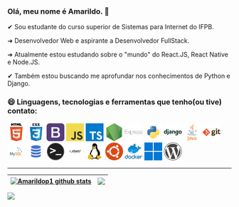 ### Olá, meu nome é Amarildo. 👋

&#10004; Sou estudante do curso superior de Sistemas para Internet do IFPB.

&#10140; Desenvolvedor Web e aspirante a Desenvolvedor FullStack.

&#10140; Atualmente estou estudando sobre o "mundo" do React.JS, React Native e Node.JS. 

&#10004; Também estou buscando me aprofundar nos conhecimentos de Python e Django.


<!-- 
Linguagens, tecnologias e ferramentas que tenho(ou tive) contato: HTML5, CSS3, Bootstrap, JavaScript, Python, Django, SQL, Java, Git e GitHub, Visual Studio Code, Linux Ubuntu. 
-->

<!--
**Amarildop1/Amarildop1** is a ✨ _special_ ✨ repository because its `README.md` (this file) appears on your GitHub profile.

Here are some ideas to get you started:

- 🔭 I’m currently working on ...
- 🌱 I’m currently learning ...
- 👯 I’m looking to collaborate on ...
- 🤔 I’m looking for help with ...
- 💬 Ask me about ...
- 📫 How to reach me: ...
- 😄 Pronouns: ...
- ⚡ Fun fact: ...
-->


 ### 😄 Linguagens, tecnologias e ferramentas que tenho(ou tive) contato:

<hr style="background-color: white; margin: 0px;">
<img height="40" src="./imgs/html.png" alt="HTML5">
<img height="40" src="./imgs/css.png"alt="CSS3">
<img height="40" src="./imgs/bootstrap.png"alt="BootStrap">
<img height="40" src="./imgs/javascript.png"alt="JavaScript">
<img height="40" src="./imgs/typescript.png"alt="TypeScript">
<img height="40" src="./imgs/nodejs.png"alt="NodeJS">
<img height="40" src="./imgs/express.png"alt="Express">
<img height="40" src="./imgs/python.png"alt="Python3">
<img height="40" src="./imgs/django.png"alt="Django">
<img height="40" src="./imgs/java.png"alt="Java">
<img height="40" src="./imgs/git.png"alt="Git">
<img height="40" src="./imgs/mysql.png"alt="MySQL">
<img height="40" src="./imgs/sql.png"alt="SQL">
<img height="40" src="./imgs/terminal.png"alt="Terminal Linux">
<img height="40" src="./imgs/jquery.png"alt="JQuery">
<img height="40" src="./imgs/linux.png"alt="Linux">
<img height="40" src="./imgs/ubuntu.png"alt="Ubuntu">
<img height="40" src="./imgs/docker.png"alt="Docker">
<img height="40" src="./imgs/windows.png"alt="Windows">
<img height="40" src="./imgs/wordpress.png"alt="Wordpress">
<hr style="background-color: black">


| <a href="https://github.com/Amarildop1/github-readme-stats"><img align="center" src="https://github-readme-stats.vercel.app/api?username=Amarildop1&show_icons=true&theme=dark&hide_border=true" alt="Amarildop1 github stats" /></a> | <a href="https://github.com/Amarildop1/github-readme-stats"><img align="center" src="https://github-readme-stats.vercel.app/api/top-langs/?username=Amarildop1&layout=compact&theme=dark&hide_border=true" /></a> |
| ------------- | ------------- |

![](https://komarev.com/ghpvc/?username=Amarildop1&label=Profile+Views)

<!--
<p align="center"> 
 <em>Visitas</em><br>
  <img src="https://profile-counter.glitch.me/Amarildop1/count.svg" />
</p>
-->
